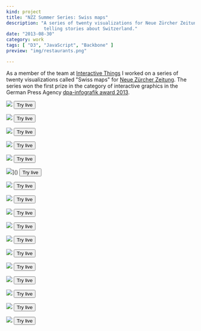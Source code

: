 ```yaml
---
kind: project
title: "NZZ Summer Series: Swiss maps"
description: "A series of twenty visualizations for Neue Zürcher Zeitung 
              telling stories about Switzerland."
date: "2013-08-30"
category: work
tags: [ "D3", "JavaScript", "Backbone" ]
preview: "img/restaurants.png"

---
```


As a member of the team at <a href="http://interactivethings.com">Interactive Things</a> 
I worked on a series of twenty visualizations called "Swiss maps" for <a href="http://www.nzz.ch/aktuell/inland-sommerserie-schweizer-karten-interaktiv/">Neue Zürcher Zeitung</a>.
The series won the first prize in the category of interactive graphics in the German Press Agency <a href="http://www.blog.wan-ifra.org/de/articles/2013/10/24/preistraeger-des-dpa-infografik-awards-2013-ausgezeichnet">dpa-infografik award 2013</a>.

![](img/restaurants.png)
<button href="https://storytelling.nzz.ch/2013/sommerserie/#restaurants" align=center variant=outline>Try live</button>

![](img/migration.png)
<button href="https://storytelling.nzz.ch/2013/sommerserie/#migration" align=center variant=outline>Try live</button>

![](img/strompreise.png)
<button href="https://storytelling.nzz.ch/2013/sommerserie/#strompreise" align=center variant=outline>Try live</button>


![](img/wald.png)
<button href="https://storytelling.nzz.ch/2013/sommerserie/#wald" align=center variant=outline>Try live</button>


![](img/porsche.png)
<button href="https://storytelling.nzz.ch/2013/sommerserie/#porsche" align=center variant=outline>Try live</button>


![](img/distanzen.jpg)]()
<button href="https://storytelling.nzz.ch/2013/sommerserie/#distanzen" align=center variant=outline>Try live</button>

![](img/schweizen.png)
<button href="https://storytelling.nzz.ch/2013/sommerserie/#schweizen" align=center variant=outline>Try live</button>


![](img/religions.png)
<button href="https://storytelling.nzz.ch/2013/sommerserie/#religions" align=center variant=outline>Try live</button>


![](img/gliederung.png)
<button href="https://storytelling.nzz.ch/2013/sommerserie/#gliederung" align=center variant=outline>Try live</button>


![](img/legislative.png)
<button href="https://storytelling.nzz.ch/2013/sommerserie/#legislative" align=center variant=outline>Try live</button>


![](img/matura.png)
<button href="https://storytelling.nzz.ch/2013/sommerserie/#matura" align=center variant=outline>Try live</button>


![](img/wohnraum.png)
<button href="https://storytelling.nzz.ch/2013/sommerserie/#wohnraum" align=center variant=outline>Try live</button>


![](img/polizisten.png)
<button href="https://storytelling.nzz.ch/2013/sommerserie/#polizisten" align=center variant=outline>Try live</button>


![](img/sbb.png)
<button href="https://storytelling.nzz.ch/2013/sommerserie/#sbb" align=center variant=outline>Try live</button>


![](img/verkehr.png)
<button href="https://storytelling.nzz.ch/2013/sommerserie/#verkehr" align=center variant=outline>Try live</button>


![](img/wetter.png)
<button href="https://storytelling.nzz.ch/2013/sommerserie/#wetter" align=center variant=outline>Try live</button>


![](img/anthems.png)
<button href="https://storytelling.nzz.ch/2013/sommerserie/#anthems" align=center variant=outline>Try live</button>

